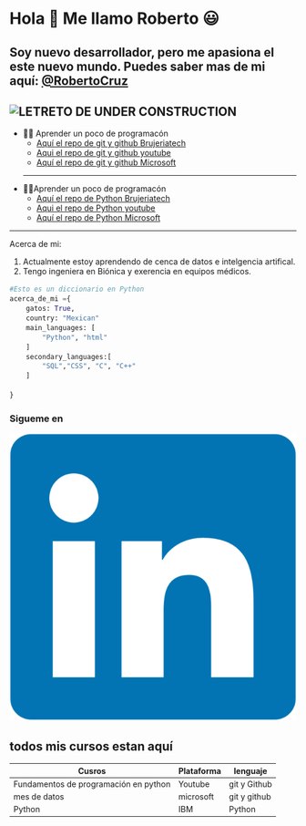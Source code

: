 # Hola 👋 Me llamo Roberto :smiley: 
## Soy nuevo desarrollador, pero me apasiona el este nuevo mundo. Puedes saber mas de mi aquí: [@RobertoCruz](https://www.linkedin.com/in/roberto-cruz-guerrero-605b10188/)
![LETRETO DE UNDER CONSTRUCTION](https://static.vecteezy.com/system/resources/previews/001/214/905/original/under-construction-sign-with-hat-on-traffic-cone-vector.jpg)
--------------------

- :man_technologist: Aprender un poco de programacón
    - [Aquí el repo de git y github Brujeriatech]()
    - [Aqui el repo de git y github youtube]()
    - [Aquí el repo de git y github Microsoft]()
    ------------------------
- :man_scientist:Aprender un poco de programacón
    - [Aquí el repo de Python Brujeriatech]()
    - [Aqui el repo de Python youtube]()
    - [Aquí el repo de Python Microsoft]()
---------
Acerca de mi:
1. Actualmente estoy aprendendo de cenca de datos e intelgencia artifical.
2. Tengo ingeniera en Biónica y exerencia en equipos médicos.

```Python
#Esto es un diccionario en Python
acerca_de_mi ={
    gatos: True,
    country: "Mexican"
    main_languages: [
        "Python", "html"
    ]
    secondary_languages:[
        "SQL","CSS", "C", "C++"
    ]

}

```
### Sigueme en
[![TEXTO ALTERNATIVO](/linkedin-logo.png)]((https://www.linkedin.com/in/roberto-cruz-guerrero-605b10188/))

## todos mis cursos estan aquí
|Cusros |Plataforma | lenguaje|
|-------|-----------|---------|
Fundamentos de programación en python|Youtube|git y Github|
|mes de datos| microsoft | git y github|
|Python|IBM|Python|

